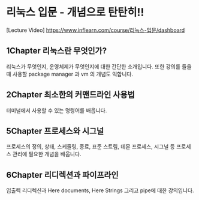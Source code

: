 # 리눅스 입문 - 개념으로 탄탄히!!
[Lecture Video] https://www.inflearn.com/course/리눅스-입문/dashboard

## 1Chapter 리눅스란 무엇인가?
리눅스가 무엇인지, 운영체제가 무엇인지에 대한 간단한 소개입니다.
또한 강의를 들을 때 사용할 package manager 과 vm 의 개념도 익합니다.

## 2Chapter 최소한의 커맨드라인 사용법
터미널에서 사용할 수 있는 명령어를 배웁니다.

## 5Chapter 프로세스와 시그널
프로세스의 정의, 상태, 스케줄링, 종료, 표준 스트림, 데몬 프로세스, 시그널 등 프로세스 관리에 필요한 개념을 배웁니다.

## 6Chapter 리디렉션과 파이프라인
입출력 리디렉션과 Here documents, Here Strings 그리고 pipe에 대한 강의입니다.
